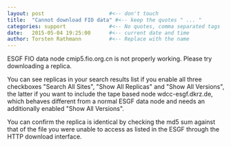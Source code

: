 ```yaml
---
layout: post                     #<-- don't touch
title:  "Cannot download FIO data" #<-- keep the quotes " ... "
categories: support              #<-- No quotes, comma separated tags
date:   2015-05-04 19:25:00      #<-- current date and time
author: Torsten Rathmann         #<-- Replace with the name
---
```


ESGF FIO data node cmip5.fio.org.cn is not properly working. Please try downloading a replica.

You can see replicas in your search results list if you enable all three checkboxes "Search All Sites", "Show All Replicas" and "Show All Versions", the latter if you want to include the tape based node wdcc-esgf.dkrz.de, which behaves different from a normal ESGF data node and needs an additionally enabled "Show All Versions".

You can confirm the replica is identical by checking the md5 sum against that of the file you were unable to access as listed in the ESGF through the HTTP download interface.


